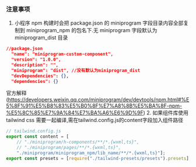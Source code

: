 ### 注意事项

1. 小程序 npm 构建时会把 package.json 的 miniprogram 字段目录内容全部复制到 miniprogram_npm 的包名下.无 miniprogram 字段默认为 miniprogram_dist 目录

```json
//package.json
  "name": "miniprogram-custom-component",
  "version": "1.0.0",
  "description": "",
  "miniprogram": "dist", //没有默认为miniprogram_dist
  "devDependencies": {},
  "dependencies": {}

```

官方解释(https://developers.weixin.qq.com/miniprogram/dev/devtools/npm.html#%E5%8F%91%E5%B8%83%E5%B0%8F%E7%A8%8B%E5%BA%8F-npm-%E5%8C%85%E7%9A%84%E7%BA%A6%E6%9D%9F)
2. 如果组件库使用tailwind css 需要一起编译,需在tailwind.config.js的content字段加入组件路径

```js
// tailwind.config.js
export const content = [
    // "./miniprogram/h-components/**/*.{wxml,ts}",
    // "./miniprogram/pages/**/*.{wxml,ts}",
    "./miniprogram/miniprogram_npm/lib_name/**/*.{wxml,ts}"];
export const presets = [require("./tailwind-presets/presets").presets];


```